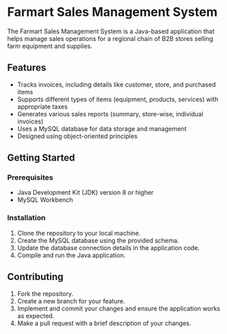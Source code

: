 # Farmart Sales Management System

The Farmart Sales Management System is a Java-based application that helps manage sales operations for a regional chain of B2B stores selling farm equipment and supplies.

## Features

- Tracks invoices, including details like customer, store, and purchased items
- Supports different types of items (equipment, products, services) with appropriate taxes
- Generates various sales reports (summary, store-wise, individual invoices)
- Uses a MySQL database for data storage and management
- Designed using object-oriented principles

## Getting Started

### Prerequisites

- Java Development Kit (JDK) version 8 or higher
- MySQL Workbench

### Installation

1. Clone the repository to your local machine.
2. Create the MySQL database using the provided schema.
3. Update the database connection details in the application code.
4. Compile and run the Java application.

## Contributing

1. Fork the repository.
2. Create a new branch for your feature.
3. Implement and commit your changes and ensure the application works as expected.
4. Make a pull request with a brief description of your changes.
